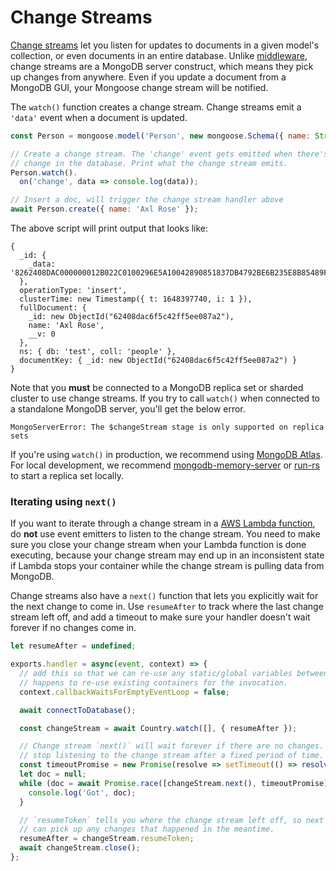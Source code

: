 # Change Streams

[Change streams](https://www.mongodb.com/developer/languages/javascript/nodejs-change-streams-triggers/) let you listen for updates to documents in a given model's collection, or even documents in an entire database.
Unlike [middleware](middleware.html), change streams are a MongoDB server construct, which means they pick up changes from anywhere.
Even if you update a document from a MongoDB GUI, your Mongoose change stream will be notified.

The `watch()` function creates a change stream.
Change streams emit a `'data'` event when a document is updated.

```javascript
const Person = mongoose.model('Person', new mongoose.Schema({ name: String }));

// Create a change stream. The 'change' event gets emitted when there's a
// change in the database. Print what the change stream emits.
Person.watch().
  on('change', data => console.log(data));

// Insert a doc, will trigger the change stream handler above
await Person.create({ name: 'Axl Rose' });
```

The above script will print output that looks like:

```no-highlight
{
  _id: {
    _data: '8262408DAC000000012B022C0100296E5A10042890851837DB4792BE6B235E8B85489F46645F6964006462408DAC6F5C42FF5EE087A20004'
  },
  operationType: 'insert',
  clusterTime: new Timestamp({ t: 1648397740, i: 1 }),
  fullDocument: {
    _id: new ObjectId("62408dac6f5c42ff5ee087a2"),
    name: 'Axl Rose',
    __v: 0
  },
  ns: { db: 'test', coll: 'people' },
  documentKey: { _id: new ObjectId("62408dac6f5c42ff5ee087a2") }
}
```

Note that you **must** be connected to a MongoDB replica set or sharded cluster to use change streams.
If you try to call `watch()` when connected to a standalone MongoDB server, you'll get the below error.

```no-highlight
MongoServerError: The $changeStream stage is only supported on replica sets
```

If you're using `watch()` in production, we recommend using [MongoDB Atlas](https://www.mongodb.com/atlas/database).
For local development, we recommend [mongodb-memory-server](https://www.npmjs.com/package/mongodb-memory-server) or [run-rs](https://www.npmjs.com/package/run-rs) to start a replica set locally.

### Iterating using `next()`

If you want to iterate through a change stream in a [AWS Lambda function](lambda.html), do **not** use event emitters to listen to the change stream.
You need to make sure you close your change stream when your Lambda function is done executing, because your change stream may end up in an inconsistent state if Lambda stops your container while the change stream is pulling data from MongoDB.

Change streams also have a `next()` function that lets you explicitly wait for the next change to come in.
Use `resumeAfter` to track where the last change stream left off, and add a timeout to make sure your handler doesn't wait forever if no changes come in.

```javascript
let resumeAfter = undefined;

exports.handler = async(event, context) => {
  // add this so that we can re-use any static/global variables between function calls if Lambda
  // happens to re-use existing containers for the invocation.
  context.callbackWaitsForEmptyEventLoop = false;

  await connectToDatabase();

  const changeStream = await Country.watch([], { resumeAfter });

  // Change stream `next()` will wait forever if there are no changes. So make sure to
  // stop listening to the change stream after a fixed period of time.
  const timeoutPromise = new Promise(resolve => setTimeout(() => resolve(false), 1000));
  let doc = null;
  while (doc = await Promise.race([changeStream.next(), timeoutPromise])) {
    console.log('Got', doc);
  }

  // `resumeToken` tells you where the change stream left off, so next function instance
  // can pick up any changes that happened in the meantime.
  resumeAfter = changeStream.resumeToken;
  await changeStream.close();
};
```

